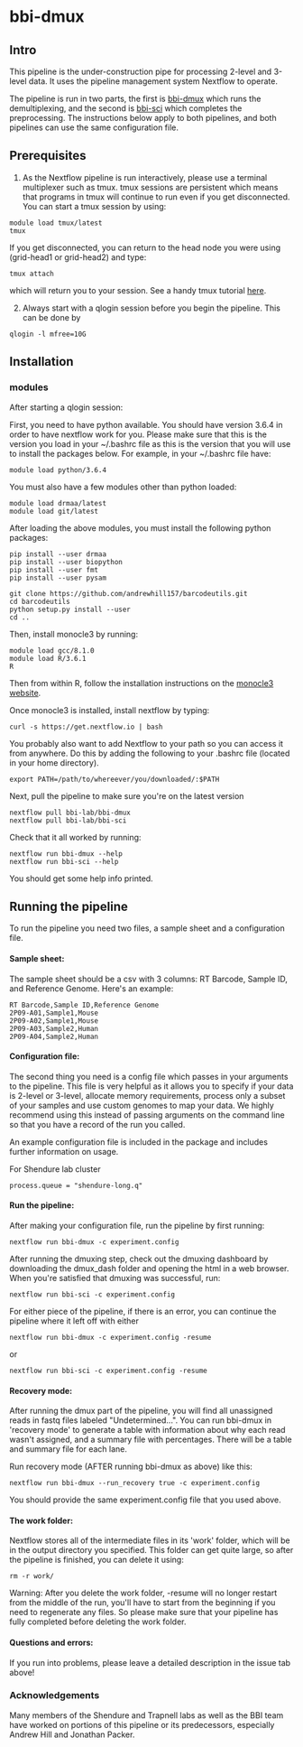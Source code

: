 # bbi-dmux

## Intro
This pipeline is the under-construction pipe for processing 2-level and 3-level data. It uses the pipeline management system Nextflow to operate.

The pipeline is run in two parts, the first is [bbi-dmux](https://github.com/bbi-lab/bbi-dmux) which runs the demultiplexing, and the second is [bbi-sci](https://github.com/bbi-lab/bbi-sci/) which completes the preprocessing. The instructions below apply to both pipelines, and both pipelines can use the same configuration file.

## Prerequisites
1. As the Nextflow pipeline is run interactively, please use a terminal multiplexer such as tmux. tmux sessions are persistent which means that programs in tmux will continue to run even if you get disconnected. You can start a tmux session by using:
```
module load tmux/latest
tmux
```
If you get disconnected, you can return to the head node you were using (grid-head1 or grid-head2) and type:
```
tmux attach
```
which will return you to your session. See a handy tmux tutorial [here](https://www.hostinger.com/tutorials/tmux-beginners-guide-and-cheat-sheet/).

2. Always start with a qlogin session before you begin the pipeline. This can be done by
```
qlogin -l mfree=10G
```

## Installation

### modules
After starting a qlogin session:

First, you need to have python available. You should have version 3.6.4 in order to have nextflow work for you. Please make sure that this is the version you load in your ~/.bashrc file as this is the version that you will use to install the packages below. For example, in your ~/.bashrc file have:

```
module load python/3.6.4
```

You must also have a few modules other than python loaded:

```
module load drmaa/latest
module load git/latest
```

After loading the above modules, you must install the following python packages:

```
pip install --user drmaa
pip install --user biopython
pip install --user fmt
pip install --user pysam

git clone https://github.com/andrewhill157/barcodeutils.git
cd barcodeutils
python setup.py install --user
cd ..
```

Then, install monocle3 by running:

```
module load gcc/8.1.0
module load R/3.6.1
R
```
Then from within R, follow the installation instructions on the [monocle3 website](https://cole-trapnell-lab.github.io/monocle3/).

Once monocle3 is installed, install nextflow by typing:

```
curl -s https://get.nextflow.io | bash
```
You probably also want to add Nextflow to your path so you can access it from anywhere. Do this by adding the following to your .bashrc file (located in your home directory).
```
export PATH=/path/to/whereever/you/downloaded/:$PATH
```

Next, pull the pipeline to make sure you're on the latest version
```
nextflow pull bbi-lab/bbi-dmux
nextflow pull bbi-lab/bbi-sci
```

Check that it all worked by running:
```
nextflow run bbi-dmux --help
nextflow run bbi-sci --help
```
You should get some help info printed.

## Running the pipeline

To run the pipeline you need two files, a sample sheet and a configuration file.

#### Sample sheet:
The sample sheet should be a csv with 3 columns: RT Barcode, Sample ID, and Reference Genome. Here's an example:

```
RT Barcode,Sample ID,Reference Genome
2P09-A01,Sample1,Mouse
2P09-A02,Sample1,Mouse
2P09-A03,Sample2,Human
2P09-A04,Sample2,Human
```

#### Configuration file:
The second thing you need is a config file which passes in your arguments to the pipeline. This file is very helpful as it allows you to specify if your data is 2-level or 3-level, allocate memory requirements, process only a subset of your samples and use custom genomes to map your data. We highly recommend using this instead of passing arguments on the command line so that you have a record of the run you called.

An example configuration file is included in the package and includes further information on usage.

For Shendure lab cluster
```
process.queue = "shendure-long.q"
```

#### Run the pipeline:

After making your configuration file, run the pipeline by first running:

```
nextflow run bbi-dmux -c experiment.config
```

After running the dmuxing step, check out the dmuxing dashboard by downloading the dmux_dash folder and opening the html in a web browser. When you're satisfied that dmuxing was successful, run:
```
nextflow run bbi-sci -c experiment.config
```


For either piece of the pipeline, if there is an error, you can continue the pipeline where it left off with either
```
nextflow run bbi-dmux -c experiment.config -resume
```
or
```
nextflow run bbi-sci -c experiment.config -resume
```

#### Recovery mode:

After running the dmux part of the pipeline, you will find all unassigned reads in fastq files labeled "Undetermined...". You can run bbi-dmux in 'recovery mode' to generate a table with information about why each read wasn't assigned, and a summary file with percentages. There will be a table and summary file for each lane.

Run recovery mode (AFTER running bbi-dmux as above) like this:

```
nextflow run bbi-dmux --run_recovery true -c experiment.config
```
You should provide the same experiment.config file that you used above.

#### The work folder:
Nextflow stores all of the intermediate files in its 'work' folder, which will be in the output directory you specified. This folder can get quite large, so after the pipeline is finished, you can delete it using:

```
rm -r work/
```

Warning: After you delete the work folder, -resume will no longer restart from the middle of the run, you'll have to start from the beginning if you need to regenerate any files. So please make sure that your pipeline has fully completed before deleting the work folder.

#### Questions and errors:
If you run into problems, please leave a detailed description in the issue tab above!

### Acknowledgements
Many members of the Shendure and Trapnell labs as well as the BBI team have worked on portions of this pipeline or its predecessors, especially Andrew Hill and Jonathan Packer.
